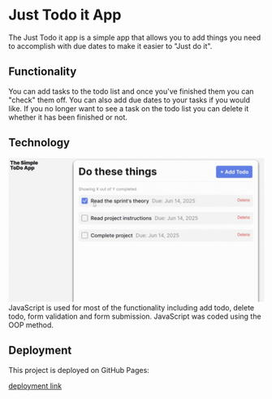 # Just Todo it App

The Just Todo it app is a simple app that allows you to add things you need to accomplish with due dates to make it easier to "Just do it".

## Functionality

You can add tasks to the todo list and once you've finished them you can "check" them off. You can also add due dates to your tasks if you would like. If you no longer want to see a task on the todo list you can delete it whether it has been finished or not.

## Technology

![gif showing functionality](/images/todoGif.gif)
JavaScript is used for most of the functionality including add todo, delete todo, form validation and form submission.
JavaScript was coded using the OOP method.

## Deployment

This project is deployed on GitHub Pages:

[deployment link](https://alexander-3965.github.io/se_project_todo-app/)

[def]: images/todoGif.gif
